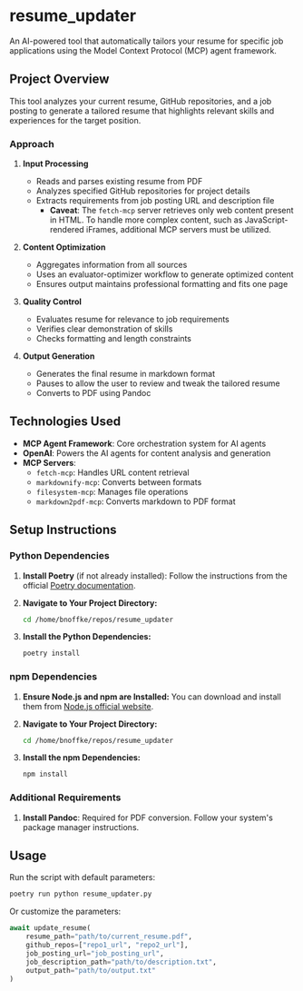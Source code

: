 # resume_updater

An AI-powered tool that automatically tailors your resume for specific job applications using the Model Context Protocol (MCP) agent framework.

## Project Overview

This tool analyzes your current resume, GitHub repositories, and a job posting to generate a tailored resume that highlights relevant skills and experiences for the target position.

### Approach

1. **Input Processing**
   - Reads and parses existing resume from PDF
   - Analyzes specified GitHub repositories for project details
   - Extracts requirements from job posting URL and description file
      - **Caveat**: The `fetch-mcp` server retrieves only web content present in HTML. To handle more complex content, such as JavaScript-rendered iFrames, additional MCP servers must be utilized.

2. **Content Optimization**
   - Aggregates information from all sources
   - Uses an evaluator-optimizer workflow to generate optimized content
   - Ensures output maintains professional formatting and fits one page

3. **Quality Control**
   - Evaluates resume for relevance to job requirements
   - Verifies clear demonstration of skills
   - Checks formatting and length constraints

4. **Output Generation**
   - Generates the final resume in markdown format
   - Pauses to allow the user to review and tweak the tailored resume
   - Converts to PDF using Pandoc

## Technologies Used

- **MCP Agent Framework**: Core orchestration system for AI agents
- **OpenAI**: Powers the AI agents for content analysis and generation
- **MCP Servers**:
  - `fetch-mcp`: Handles URL content retrieval
  - `markdownify-mcp`: Converts between formats
  - `filesystem-mcp`: Manages file operations
  - `markdown2pdf-mcp`: Converts markdown to PDF format


## Setup Instructions

### Python Dependencies
1. **Install Poetry** (if not already installed):
   Follow the instructions from the official [Poetry documentation](https://python-poetry.org/docs/#installation).

2. **Navigate to Your Project Directory:**
   ```bash
   cd /home/bnoffke/repos/resume_updater
   ```

3. **Install the Python Dependencies:**
   ```bash
   poetry install
   ```

### npm Dependencies
1. **Ensure Node.js and npm are Installed:**
   You can download and install them from [Node.js official website](https://nodejs.org/).

2. **Navigate to Your Project Directory:**
   ```bash
   cd /home/bnoffke/repos/resume_updater
   ```

3. **Install the npm Dependencies:**
   ```bash
   npm install
   ```

### Additional Requirements
1. **Install Pandoc**:
   Required for PDF conversion. Follow your system's package manager instructions.

## Usage

Run the script with default parameters:
```bash
poetry run python resume_updater.py
```

Or customize the parameters:
```python
await update_resume(
    resume_path="path/to/current_resume.pdf",
    github_repos=["repo1_url", "repo2_url"],
    job_posting_url="job_posting_url",
    job_description_path="path/to/description.txt",
    output_path="path/to/output.txt"
)
```